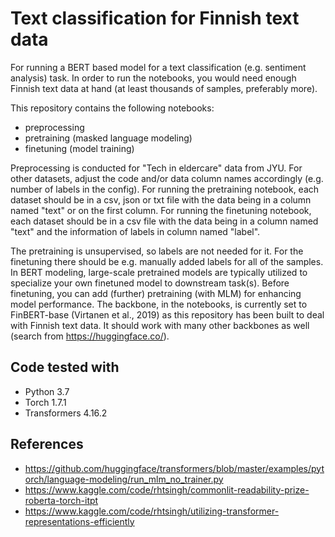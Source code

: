 
# Text classification for Finnish text data

For running a BERT based model for a text classification (e.g. sentiment analysis) task. In order to run the notebooks, you would need enough Finnish text data at hand (at least thousands of samples, preferably more). 

This repository contains the following notebooks:
- preprocessing
- pretraining (masked language modeling)
- finetuning (model training)

Preprocessing is conducted for "Tech in eldercare" data from JYU. For other datasets, adjust the code and/or data column names accordingly (e.g. number of labels in the config). For running the pretraining notebook, each dataset should be in a csv, json or txt file with the data being in a column named "text" or on the first column. For running the finetuning notebook, each dataset should be in a csv file with the data being in a column named "text" and the information of labels in column named "label".

The pretraining is unsupervised, so labels are not needed for it. For the finetuning there should be e.g. manually added labels for all of the samples. In BERT modeling, large-scale pretrained models are typically utilized to specialize your own finetuned model to downstream task(s). Before finetuning, you can add (further) pretraining (with MLM) for enhancing model performance. The backbone, in the notebooks, is currently set to FinBERT-base (Virtanen et al., 2019) as this repository has been built to deal with Finnish text data. It should work with many other backbones as well (search from https://huggingface.co/).

## Code tested with
- Python 3.7
- Torch 1.7.1
- Transformers 4.16.2

## References
- https://github.com/huggingface/transformers/blob/master/examples/pytorch/language-modeling/run_mlm_no_trainer.py
- https://www.kaggle.com/code/rhtsingh/commonlit-readability-prize-roberta-torch-itpt
- https://www.kaggle.com/code/rhtsingh/utilizing-transformer-representations-efficiently

